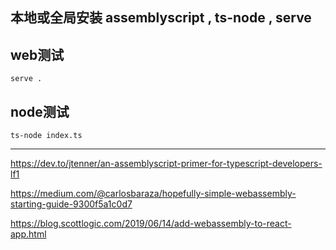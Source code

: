 ## 本地或全局安装 assemblyscript , ts-node , serve



## web测试

`serve .`



## node测试

`ts-node index.ts`



------



[^参考]: 

https://dev.to/jtenner/an-assemblyscript-primer-for-typescript-developers-lf1

https://medium.com/@carlosbaraza/hopefully-simple-webassembly-starting-guide-9300f5a1c0d7

https://blog.scottlogic.com/2019/06/14/add-webassembly-to-react-app.html

